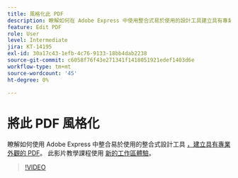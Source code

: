 ```yaml
---
title: 風格化此 PDF
description: 瞭解如何在 Adobe Express 中使用整合式易於使用的設計工具建立具有專業外觀的 PDF
feature: Edit PDF
role: User
level: Intermediate
jira: KT-14195
exl-id: 30a17c43-1efb-4c76-9133-18bb4dab2238
source-git-commit: c6058f76f43e271341f1418051921edef1403d6e
workflow-type: tm+mt
source-wordcount: '45'
ht-degree: 0%

---
```


# 將此 PDF 風格化

瞭解如何使用 Adobe Express 中整合易於使用的整合式設計工具 [，建立具有專業外觀的 PDF](https://express.adobe.com)。 此影片教學課程使用 [新的工作區體驗](new-workspace.md)。

>[!VIDEO](https://video.tv.adobe.com/v/3425137?quality=12&learn=on&hidetitle=true)
